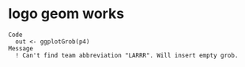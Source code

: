# logo geom works

    Code
      out <- ggplotGrob(p4)
    Message
      ! Can't find team abbreviation "LARRR". Will insert empty grob.

